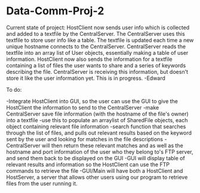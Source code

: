 # Data-Comm-Proj-2


Current state of project:
HostClient now sends user info which is collected and added to a textfile by the CentralServer. The CentralServer uses this textfile to store user info like a table. The textfile is updated each time a new unique hostname connects to the CentralServer. CentralServer reads the textfile into an array list of User objects, essentially making a table of user information. 
HostClient now also sends the information for a textfile containing a list of files the user wants to share and a series of keywords describing the file. CentralServer is receiving this information, but doesn't store it like the user information yet. This is in progress. -Edward

To do:

-Integrate HostClient into GUI, so the user can use the GUI to give the HostClient the information to send to the CentralServer
-make CentralServer save file information (with the hostname of the file's owner) into a textfile
-use this to populate an arraylist of SharedFile objects, each object containing relevant file information
-search function that searches through the list of files, and pulls out relevant results based on the keyword sent by the user and looking for matches in the file descriptions
-CentralServer will then return these relevant matches and as well as the hostname and port information of the user who they belong to's FTP server, and send them back to be displayed on the GUI
-GUI will display table of relevant results and information so the HostClient can use the FTP commands to retrieve the file
-GUI/Main will have both a HostClient and HostServer, a server that allows other users using our program to retrieve files from the user running it. 

